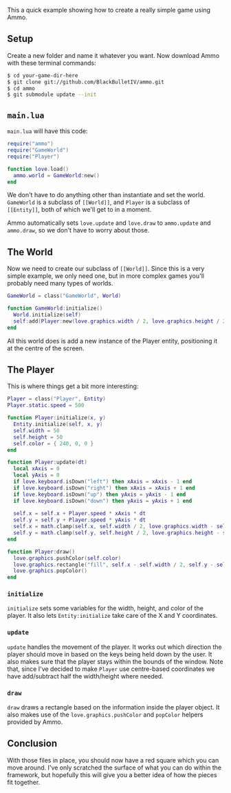 This a quick example showing how to create a really simple game using Ammo.

## Setup

Create a new folder and name it whatever you want. Now download Ammo with these terminal commands:

``` bash
$ cd your-game-dir-here
$ git clone git://github.com/BlackBulletIV/ammo.git
$ cd ammo
$ git submodule update --init
```

## `main.lua`

`main.lua` will have this code:

``` lua
require("ammo")
require("GameWorld")
require("Player")

function love.load()
  ammo.world = GameWorld:new()
end
```

We don't have to do anything other than instantiate and set the world. `GameWorld` is a subclass of `[[World]]`, and `Player` is a subclass of `[[Entity]]`, both of which we'll get to in a moment.

Ammo automatically sets `love.update` and `love.draw` to `ammo.update` and `ammo.draw`, so we don't have to worry about those.

## The World

Now we need to create our subclass of `[[World]]`. Since this is a very simple example, we only need one, but in more complex games you'll probably need many types of worlds.

``` lua
GameWorld = class("GameWorld", World)

function GameWorld:initialize()
  World.initialize(self)
  self:add(Player:new(love.graphics.width / 2, love.graphics.height / 2))
end
```

All this world does is add a new instance of the Player entity, positioning it at the centre of the screen.

## The Player

This is where things get a bit more interesting:

``` lua
Player = class("Player", Entity)
Player.static.speed = 500

function Player:initialize(x, y)
  Entity.initialize(self, x, y)
  self.width = 50
  self.height = 50
  self.color = { 240, 0, 0 }
end

function Player:update(dt)
  local xAxis = 0
  local yAxis = 0
  if love.keyboard.isDown("left") then xAxis = xAxis - 1 end
  if love.keyboard.isDown("right") then xAxis = xAxis + 1 end
  if love.keyboard.isDown("up") then yAxis = yAxis - 1 end
  if love.keyboard.isDown("down") then yAxis = yAxis + 1 end
  
  self.x = self.x + Player.speed * xAxis * dt
  self.y = self.y + Player.speed * yAxis * dt
  self.x = math.clamp(self.x, self.width / 2, love.graphics.width - self.width / 2)
  self.y = math.clamp(self.y, self.height / 2, love.graphics.height - self.height / 2)
end

function Player:draw()
  love.graphics.pushColor(self.color)
  love.graphics.rectangle("fill", self.x - self.width / 2, self.y - self.height / 2, self.width, self.height)
  love.graphics.popColor()
end
```

### `initialize`

`initialize` sets some variables for the width, height, and color of the player. It also lets `Entity:initialize` take care of the X and Y coordinates.

### `update`

`update` handles the movement of the player. It works out which direction the player should move in based on the keys being held down by the user. It also makes sure that the player stays within the bounds of the window. Note that, since I've decided to make `Player` use centre-based coordinates we have add/subtract half the width/height where needed.

### `draw`

`draw` draws a rectangle based on the information inside the player object. It also makes use of the `love.graphics.pushColor` and `popColor` helpers provided by Ammo.

## Conclusion

With those files in place, you should now have a red square which you can move around. I've only scratched the surface of what you can do within the framework, but hopefully this will give you a better idea of how the pieces fit together.
